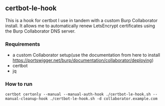 ## certbot-le-hook

This is a hook for certbot I use in tandem with a custom Burp Collaborator install. It allows me to automatically renew LetsEncrypt certificates using the Burp Collaborator DNS server.

### Requirements


- a custom Collaborator setup(use the documentation from here to install https://portswigger.net/burp/documentation/collaborator/deploying)
- certbot
- jq

### How to run

```
certbot certonly --manual --manual-auth-hook ./certbot-le-hook.sh --manual-cleanup-hook ./certbot-le-hook.sh -d collaborator.example.com
```

